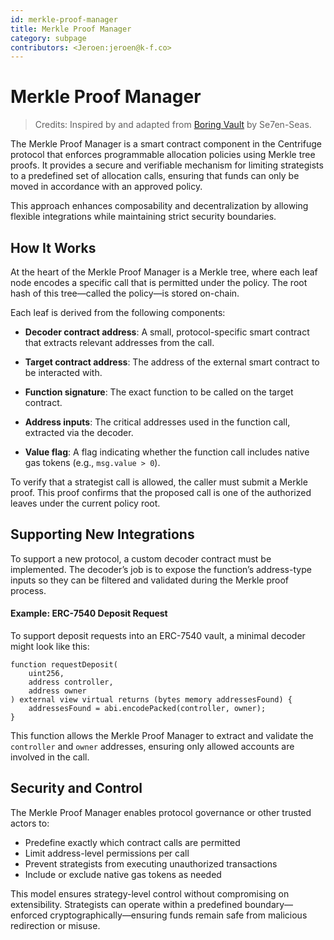 ```yaml
---
id: merkle-proof-manager
title: Merkle Proof Manager
category: subpage
contributors: <Jeroen:jeroen@k-f.co>
---
```


# Merkle Proof Manager

> Credits: Inspired by and adapted from [Boring Vault](https://github.com/Se7en-Seas/boring-vault) by Se7en-Seas.

The Merkle Proof Manager is a smart contract component in the Centrifuge protocol that enforces programmable allocation policies using Merkle tree proofs. It provides a secure and verifiable mechanism for limiting strategists to a predefined set of allocation calls, ensuring that funds can only be moved in accordance with an approved policy.

This approach enhances composability and decentralization by allowing flexible integrations while maintaining strict security boundaries.

## How It Works

At the heart of the Merkle Proof Manager is a Merkle tree, where each leaf node encodes a specific call that is permitted under the policy. The root hash of this tree—called the policy—is stored on-chain.

Each leaf is derived from the following components:

- **Decoder contract address**:
   A small, protocol-specific smart contract that extracts relevant addresses from the call.

- **Target contract address**:
   The address of the external smart contract to be interacted with.

- **Function signature**:
   The exact function to be called on the target contract.

-  **Address inputs**:
   The critical addresses used in the function call, extracted via the decoder.

- **Value flag**:
   A flag indicating whether the function call includes native gas tokens (e.g., `msg.value > 0`).

To verify that a strategist call is allowed, the caller must submit a Merkle proof. This proof confirms that the proposed call is one of the authorized leaves under the current policy root.

## Supporting New Integrations

To support a new protocol, a custom decoder contract must be implemented. The decoder’s job is to expose the function’s address-type inputs so they can be filtered and validated during the Merkle proof process.

#### Example: ERC-7540 Deposit Request

To support deposit requests into an ERC-7540 vault, a minimal decoder might look like this:

```solidity
function requestDeposit(
    uint256, 
    address controller, 
    address owner
) external view virtual returns (bytes memory addressesFound) {
    addressesFound = abi.encodePacked(controller, owner);
}
```

This function allows the Merkle Proof Manager to extract and validate the `controller` and `owner` addresses, ensuring only allowed accounts are involved in the call.

## Security and Control

The Merkle Proof Manager enables protocol governance or other trusted actors to:

* Predefine exactly which contract calls are permitted
* Limit address-level permissions per call
* Prevent strategists from executing unauthorized transactions
* Include or exclude native gas tokens as needed

This model ensures strategy-level control without compromising on extensibility. Strategists can operate within a predefined boundary—enforced cryptographically—ensuring funds remain safe from malicious redirection or misuse.